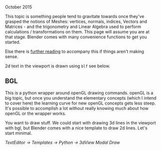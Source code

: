 October 2015  
  
This topic is something people tend to gravitate towards once they've grasped the notions of Meshes:  vertices, normals, indices, Vectors and Matrices - and the trigonometry and Linear Algebra used to perform calculations / transformations on them. This page will assume you are at that stage. Blender comes with many convenience functions to get you started.

Else there is [further reading](Further_Reading_LA) to accompany this if things aren't making sense.

2d text in the viewport is drawn using `blf` see below.

## BGL

This is a python wrapper around openGL drawing commands. openGL is a big topic, but once you understand the elementary concepts (which I intend to cover here) the learning curve for new openGL concepts gets less steep. It's possible to accomplish a lot without really knowing much about how openGL or the wrapper works.

You want to draw stuff. We could start with drawing 3d lines in the viewport with bgl, but Blender comes with a nice template to draw 2d lines. Let's start minimal.

_TextEditor -> Templates -> Python -> 3dView Modal Draw_




